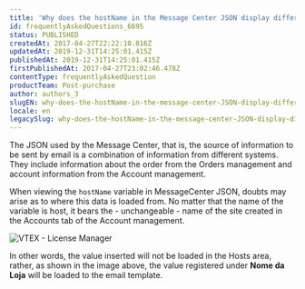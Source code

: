 ```yaml
---
title: 'Why does the hostName in the Message Center JSON display different information from the Account management?'
id: frequentlyAskedQuestions_6695
status: PUBLISHED
createdAt: 2017-04-27T22:22:10.816Z
updatedAt: 2019-12-31T14:25:01.415Z
publishedAt: 2019-12-31T14:25:01.415Z
firstPublishedAt: 2017-04-27T23:02:46.478Z
contentType: frequentlyAskedQuestion
productTeam: Post-purchase
author: authors_3
slugEN: why-does-the-hostName-in-the-message-center-JSON-display-different-information-from-the-license-manager
locale: en
legacySlug: why-does-the-hostName-in-the-message-center-JSON-display-different-information-from-the-license-manager
---
```


The JSON used by the Message Center, that is, the source of information to be sent by email is a combination of information from different systems. They include information about the order from the Orders management and account information from the Account management.

When viewing the `hostName` variable in MessageCenter JSON, doubts may arise as to where this data is loaded from. No matter that the name of the variable is host, it bears the - unchangeable - name of the site created in the Accounts tab of the Account management.

![VTEX - License Manager](//images.contentful.com/alneenqid6w5/5sZb9Mvw4wcK6oM40CKEak/eee7f0e5848c179c678761a418a978b4/2017-03-22-12_33_29-VTEX-License-Manager.png)

In other words, the value inserted will not be loaded in the Hosts area, rather, as shown in the image above, the value registered under **Nome da Loja** will be loaded to the email template.
